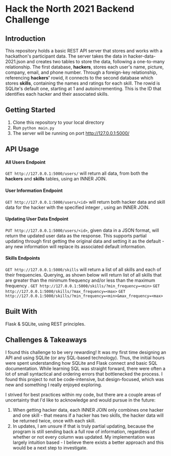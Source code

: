 # Hack the North 2021 Backend Challenge

## Introduction
This repository holds a basic REST API server that stores and works with a hackathon's participant data. The server takes the data in hacker-data-2021.json and creates two tables to store the data, following a one-to-many relationship. The first database, **hackers**, stores each user's name, picture, company, email, and phone number. Through a foreign-key relationship, referencing **hackers'** rowid, it connects to the second database which stores **skills**, containing the names and ratings for each skill. The rowid is SQLite's default one, starting at 1 and autoincrementing. This is the ID that identifies each hacker and their associated skills.

## Getting Started
1. Clone this repository to your local directory
2. Run `python main.py` 
3. The server will be running on port http://127.0.0.1:5000/

## API Usage 

#### All Users Endpoint
`GET http://127.0.0.1:5000/users/` will return all data, from both the **hackers** and **skills** tables, using an INNER JOIN.

#### User Information Endpoint
`GET http://127.0.0.1:5000/users/<id>` will return both hacker data and skill data for the hacker with the specified integer <id>, using an INNER JOIN. 

#### Updating User Data Endpoint
`PUT http://127.0.0.1:5000/users/<id>`, given data in a JSON format, will return the updated user data as the response. This supports partial updating through first getting the original data and setting it as the default - any new information will replace its associated default information. 

#### Skills Endpoints
`GET http://127.0.0.1:5000/skills` will return a list of all skills and each of their frequencies.
Querying, as shown below will return list of all skills that are greater than the minimum frequency <min> and/or less than the maximum frequency <max>. 
`GET http://127.0.0.1:5000/skills/?min_frequency=<min>` 
`GET http://127.0.0.1:5000/skills/?max_frequency=<max>` 
`GET http://127.0.0.1:5000/skills/?min_frequency=<min>&max_frequency=<max>` 

## Built With
Flask & SQLite, using REST principles.

## Challenges & Takeaways 

I found this challenge to be very rewarding! It was my first time designing an API and using SQLite (or any SQL-based technology). Thus, the initial hours were spent understanding how SQLite and Flask connect and basic SQL documentation. While learning SQL was straight forward, there were often a lot of small syntactical and ordering errors that bottlenecked the process. I found this project to not be code-intensive, but design-focused, which was new and something I really enjoyed exploring.

I strived for best practices within my code, but there are a couple areas of uncertainty that I'd like to acknowledge and would pursue in the future:

1. When getting hacker data, each INNER JOIN only combines one hacker and one skill - that means if a hacker has two skills, the hacker data will be returned twice, once with each skill.
2. In updates, I am unsure if that is truly partial updating, because the program is still sending back a full row of information, regardless of whether or not every column was updated. My implementation was largely intuition based - I believe there exists a better approach and this would be a next step to investigate.
